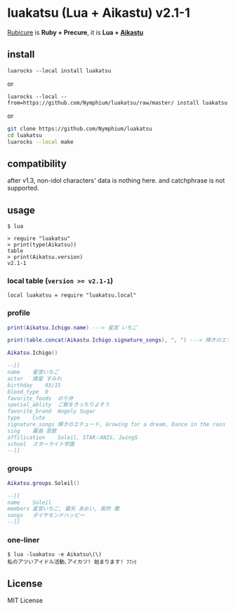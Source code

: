 # luakatsu (Lua + Aikastu) v2.1-1
[Rubicure](https://github.com/sue445/rubicure) is **Ruby + Precure**, it is **Lua + [Aikastu](http://aikatsu.wikia.com/wiki/Aikatsu_Wiki)**

## install
`luarocks --local install luakatsu`

or

`luarocks --local --from=https://github.com/Nymphium/luakatsu/raw/master/ install luakatsu`

or

```sh
git clone https://github.com/Nymphium/luakatsu
cd luakatsu
luarocks --local make
```


## compatibility
after v1.3, non-idol characters' data is nothing here.
	and catchphrase is not supported.

## usage
```
$ lua

> require "luakatsu"
> print(type(Aikatsu))
table
> print(Aikatsu.version)
v2.1-1
```

### local table (`version >= v2.1-1`)
`local luakatsu = require "luakatsu.local"`

### profile

```lua
print(Aikatsu.Ichigo.name) ---> 星宮 いちご

print(table.concat(Aikastu.Ichigo.signature_songs), ", ") ---> 輝きのエチュード, Growing for a dream, Dance in the rain

Aikatsu.Ichigo()

--[[
name	星宮いちご
actor	諸星 すみれ
birthday	03/15
blood_type	O
favorite_foods	のり弁
special_ablity	ご飯をきっちりよそう
favorite_brand	Angely Sugar
type	Cute
signature_songs	輝きのエチュード, Growing for a dream, Dance in the rain
sing	霧島 若歌
affilication	Soleil, STAR☆ANIS, 2wingS
school	スターライト学園
--]]

```

### groups
```lua
Aikatsu.groups.Soleil()

--[[
name	Soleil
members	星宮いちご, 霧矢 あおい, 紫吹 蘭
songs	ダイヤモンドハッピー
--]]
```


### one-liner
```
$ lua -luakatsu -e Aikatsu\(\)
私のアツいアイドル活動､アイカツ! 始まります! ﾌﾌｯﾋ
```


## License
MIT License

